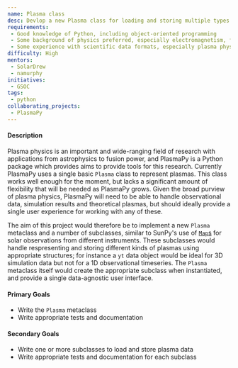 ```yaml
---
name: Plasma class
desc: Devlop a new Plasma class for loading and storing multiple types of plasma physics data.
requirements:
 - Good knowledge of Python, including object-oriented programming
 - Some background of physics preferred, especially electromagnetism, flulid mechanics and/or plasma physics
 - Some experience with scientific data formats, especially plasma physics data formats, is preferred
difficulty: High
mentors:
 - SolarDrew
 - namurphy
initiatives:
 - GSOC
tags:
 - python
collaborating_projects:
 - PlasmaPy
---
```


#### Description

Plasma physics is an important and wide-ranging field of research with applications from astrophysics to fusion power, and PlasmaPy is a Python package which provides aims to provide tools for this research.
Currently PlasmaPy uses a single basic `Plasma` class to represent plasmas.
This class works well enough for the moment, but lacks a significant amount of flexibility that will be needed as PlasmaPy grows.
Given the broad purview of plasma physics, PlasmaPy will need to be able to handle observational data, simulation results and theoretical plasmas, but should ideally provide a single user experience for working with any of these.

The aim of this project would therefore be to implement a new `Plasma` metaclass and a number of subclasses, similar to SunPy's use of [`Map`s](http://docs.sunpy.org/en/stable/code_ref/map.html) for solar observations from different instruments.
These subclasses would handle respresenting and storing different kinds of plasmas using appropriate structures; for instance a `yt` data object would be ideal for 3D simulation data but not for a 1D observational timeseries.
The `Plasma` metaclass itself would create the appropriate subclass when instantiated, and provide a single data-agnostic user interface.

#### Primary Goals

- Write the `Plasma` metaclass
- Write appropriate tests and documentation

#### Secondary Goals

- Write one or more subclasses to load and store plasma data
- Write appropriate tests and documentation for each subclass

